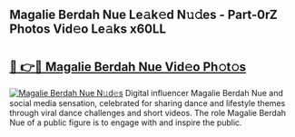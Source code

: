 ## Magalie Berdah Nue Le𝚊k𝚎d N𝚞𝚍es - Part-0rZ Photos Vid𝚎o Le𝚊ks x60LL

# <h2><a href="http://fb1fh4.evod.top/?m=Magalie+Berdah+Nue">🔗 👉🔴 Magalie Berdah Nue Vid𝚎o Ph𝚘t𝚘s</a></h2>

[![Magalie Berdah Nue N𝚞d𝚎s](https://i.imgur.com/8V9OHl7.gif)](http://fb1fh4.evod.top/?m=Magalie+Berdah+Nue)
Digital influencer Magalie Berdah Nue and social media sensation, celebrated for sharing dance and lifestyle themes through viral dance challenges and short videos. The role Magalie Berdah Nue of a public figure is to engage with and inspire the public. 
